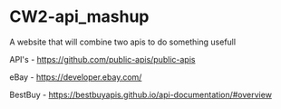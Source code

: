 # CW2-api_mashup
A website that will combine two apis to do something usefull

API's - https://github.com/public-apis/public-apis


eBay - https://developer.ebay.com/

BestBuy - https://bestbuyapis.github.io/api-documentation/#overview
